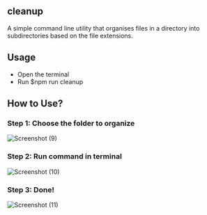 ## cleanup

A simple command line utility that organises files in a directory into subdirectories based on the file extensions.

## Usage
 - Open the terminal
 - Run $npm run cleanup

 ## How to Use?

 ### Step 1: Choose the folder to organize
 ![Screenshot (9)](https://user-images.githubusercontent.com/43825814/114499926-b5fe8e80-9c44-11eb-95ca-5c19a40f4720.png)

 ### Step 2: Run command in terminal
 ![Screenshot (10)](https://user-images.githubusercontent.com/43825814/114499979-d1699980-9c44-11eb-9f60-ec4f6ef3e12f.png)

 ### Step 3: Done!
![Screenshot (11)](https://user-images.githubusercontent.com/43825814/114500010-e47c6980-9c44-11eb-8da4-fecbe7b0b400.png)
